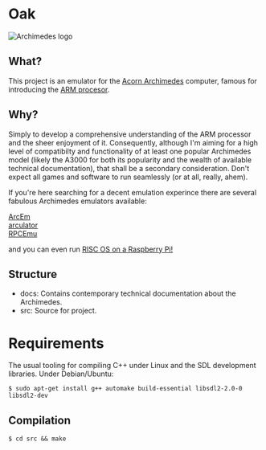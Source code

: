 # Oak

![Archimedes logo](./docs/oak-logo.png)

## What?

This project is an emulator for the [Acorn Archimedes](https://en.wikipedia.org/wiki/Acorn_Archimedes)
computer, famous for introducing the [ARM procesor](https://en.wikipedia.org/wiki/ARM_Architecture).

## Why?

Simply to develop a comprehensive understanding of the ARM processor and the sheer 
enjoyment of it. Consequently, although I'm aiming for a high level of compatibilty and 
functionality of at least one popular Archimedes model (likely the A3000 for both 
its popularity and the wealth of available technical documentation), that shall
be a secondary consideration. Don't expect all games and software to run seamlessly 
(or at all, really, ahem).

If you're here searching for a decent emulation experince there are several 
fabulous Archimedes emulators available:

[ArcEm](http://arcem.sourceforge.net)  
[arculator](http://b-em.bbcmicro.com/arculator)  
[RPCEmu](https://www.marutan.net/rpcemuspoon)  

and you can even run [RISC OS on a Raspberry Pi!](https://www.riscosopen.org/content/downloads/raspberry-pi)

## Structure

* docs: Contains contemporary technical documentation about the Archimedes.  
* src: Source for project.

# Requirements

The usual tooling for compiling C++ under Linux and the SDL development libraries. Under Debian/Ubuntu: 

```
$ sudo apt-get install g++ automake build-essential libsdl2-2.0-0 libsdl2-dev
```

## Compilation

```
$ cd src && make
```


